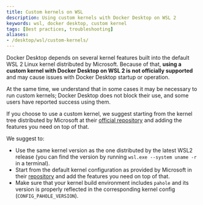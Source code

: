 ```yaml
---
title: Custom kernels on WSL 
description: Using custom kernels with Docker Desktop on WSL 2
keywords: wsl, docker desktop, custom kernel
tags: [Best practices, troubleshooting]
aliases:
- /desktop/wsl/custom-kernels/
---
```


Docker Desktop depends on several kernel features built into the default
WSL 2 Linux kernel distributed by Microsoft. Because of that, **using a
custom kernel with Docker Desktop on WSL 2 is not officially supported**
and may cause issues with Docker Desktop startup or operation.

At the same time, we understand that in some cases it may be necessary
to run custom kernels; Docker Desktop does not block their use, and
some users have reported success using them.

If you choose to use a custom kernel, we suggest starting
from the kernel tree distributed by Microsoft at their [official
repository](https://github.com/microsoft/WSL2-Linux-Kernel) and adding
the features you need on top of that.

We suggest to:
- Use the same kernel version as the one distributed by the latest WSL2
release (you can find the version by running `wsl.exe --system uname -r`
in a terminal).
- Start from the default kernel configuration as provided by Microsoft
in their [repository](https://github.com/microsoft/WSL2-Linux-Kernel)
and add the features you need on top of that.
- Make sure that your kernel build environment includes `pahole` and
its version is properly reflected in the corresponding kernel config
(`CONFIG_PAHOLE_VERSION`).


